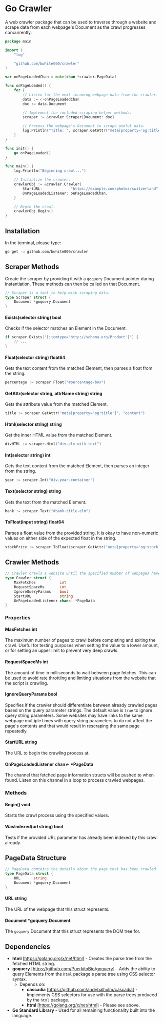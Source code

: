 Go Crawler
==========

A web crawler package that can be used to traverse through a website and scrape
data from each webpage's Document as the crawl progresses concurrently.

~~~go
package main

import (
    "log"

    "github.com/bwhite000/crawler"
)

var onPageLoadedChan = make(chan *crawler.PageData)

func onPageLoaded() {
    for {
        // Listen for the next incoming webpage data from the crawler.
        data := <-onPageLoadedChan
        doc := data.Document

        // Implement the included scraping helper methods.
        scraper := &crawler.Scraper{Document: doc}

        // Process the webpage's Document to scrape useful data.
        log.Println("Title: ", scraper.GetAttr("meta[property='og:title']", "content"))
    }
}

func init() {
    go onPageLoaded()
}

func main() {
    log.Println("Beginning crawl...")

    // Initialize the crawler.
    crawlerObj := &crawler.Crawler{
        StartURL:             "https://example.com/photos/switzerland",
        OnPageLoadedListener: onPageLoadedChan,
    }

    // Begin the crawl.
    crawlerObj.Begin()
}
~~~

Installation
------------

In the terminal, please type:

~~~bash
go get -u github.com/bwhite000/crawler
~~~

Scraper Methods
---------------

Create the scraper by providing it with a `goquery` Document pointer during instantiation. These methods can then be called on that Document.

~~~go
// Scraper is a tool to help with scraping data.
type Scraper struct {
    Document *goquery.Document
}
~~~

#### Exists(selector string) bool

Checks if the selector matches an Element in the Document.

~~~go
if scraper.Exists("[itemtype='http://schema.org/Product']") {
    // ...
}
~~~

#### Float(selector string) float64

Gets the text content from the matched Element, then parses a float from the string.

~~~go
percentage := scraper.Float("#percentage-box")
~~~

#### GetAttr(selector string, attrName string) string

Gets the attribute value from the matched Element.

~~~go
title := scraper.GetAttr("meta[property='og:title']", "content")
~~~

#### Html(selector string) string

Get the inner HTML value from the matched Element.

~~~go
divHTML := scraper.Html("div.elm-with-text")
~~~

#### Int(selector string) int

Gets the text content from the matched Element, then parses an integer from the string.

~~~go
year := scraper.Int("div.year-container")
~~~

#### Text(selector string) string

Gets the text from the matched Element.

~~~go
bank := scraper.Text("#bank-title-elm")
~~~

#### ToFloat(input string) float64

Parses a float value from the provided string. It is okay to have non-numeric values on either side of the expected float in the string.

~~~go
stockPrice := scraper.ToFloat(scraper.GetAttr("meta[property='og:stock']", "content"))
~~~

Crawler Methods
---------------

~~~go
// Crawler crawls a website until the specified number of webpages have been crawled.
type Crawler struct {
    MaxFetches           int
    RequestSpaceMs       int
    IgnoreQueryParams    bool
    StartURL             string
    OnPageLoadedListener chan<- *PageData
}
~~~

### Properties

#### MaxFetches int

The maximum number of pages to crawl before completing and exiting the crawl. Useful for testing purposes when setting the value to a lower amount, or for setting an upper limit to prevent very deep crawls.

#### RequestSpaceMs int

The amount of time in milliseconds to wait between page fetches. This can be used to avoid rate throttling and limiting situations from the website that the script is crawling.

#### IgnoreQueryParams bool

Specifies if the crawler should differentiate between already crawled pages based on the query parameter strings. The default value is `true` to ignore query string parameters. Some websites may have links to the same webpage multiple times with query string parameters to do not affect the page's contents and that would result in rescraping the same page repeatedly.

#### StartURL string

The URL to begin the crawling process at.

#### OnPageLoadedListener chan<- *PageData

The channel that fetched page information structs will be pushed to when found. Listen on this channel in a loop to process crawled webpages.

### Methods

#### Begin() void

Starts the crawl process using the specified values.

#### WasIndexed(url string) bool

Tests if the provided URL parameter has already been indexed by this crawl already.

PageData Structure
------------------

~~~go
// PageData contains the details about the page that has been crawled.
type PageData struct {
    URL      string
    Document *goquery.Document
}
~~~

#### URL string

The URL of the webpage that this struct represents.

#### Document *goquery.Document

The `goquery` Document that this struct represents the DOM tree for.

Dependencies
------------

* __html__ [https://golang.org/x/net/html] - Creates the parse tree from the fetched HTML string.
* __goquery__ [https://github.com/PuerkitoBio/goquery] - Adds the ability to query Elements from the `html` package's parse tree using CSS selector syntax.
    * Depends on:
        * __cascadia__ [https://github.com/andybalholm/cascadia] - Implements CSS selectors for use with the parse trees produced by the `html` package.
        * __html__ [https://golang.org/x/net/html] - Please see above.
* __Go Standard Library__ - Used for all remaining functionality built into the language.
